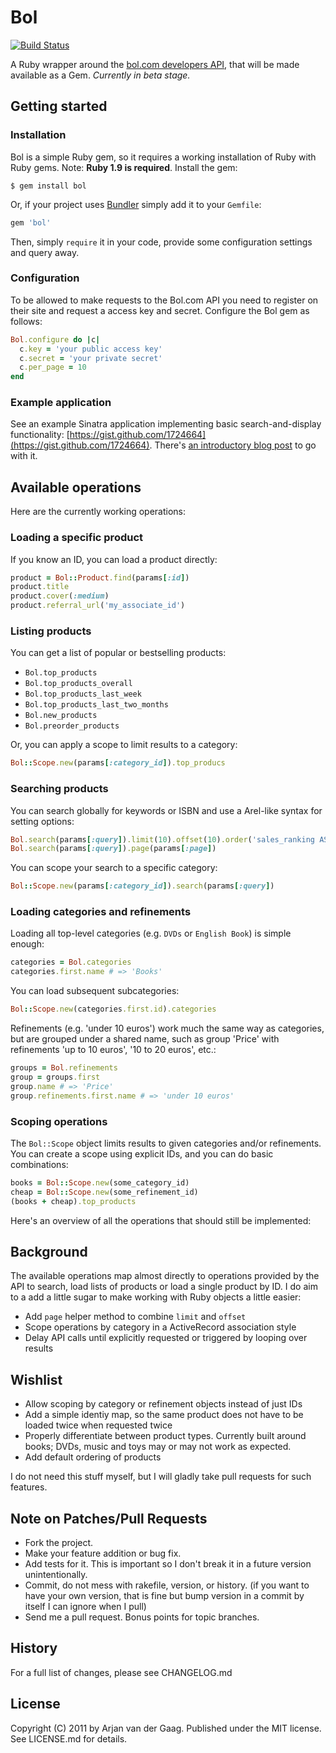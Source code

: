 # Bol

[![Build Status](https://secure.travis-ci.org/avdgaag/bol.png?branch=master)](http://travis-ci.org/avdgaag/bol)

A Ruby wrapper around the [bol.com developers API][docs], that will be made
available as a Gem. *Currently in beta stage.*

[docs]: http://developers.bol.com

## Getting started

### Installation

Bol is a simple Ruby gem, so it requires a working installation of Ruby with
Ruby gems. Note: **Ruby 1.9 is required**. Install the gem:

```
$ gem install bol
```

Or, if your project uses [Bundler][] simply add it to your `Gemfile`:

[Bundler]: http://gembundler.com

```ruby
gem 'bol'
```

Then, simply `require` it in your code, provide some configuration settings and
query away.

### Configuration

To be allowed to make requests to the Bol.com API you need to register on their
site and request a access key and secret. Configure the Bol gem as follows:

```ruby
Bol.configure do |c|
  c.key = 'your public access key'
  c.secret = 'your private secret'
  c.per_page = 10
end
```

### Example application

See an example Sinatra application implementing basic search-and-display 
functionality: [https://gist.github.com/1724664](https://gist.github.com/1724664).
There's [an introductory blog post](http://arjanvandergaag.nl/blog/bol-gem.html)
to go with it.

## Available operations

Here are the currently working operations:

### Loading a specific product

If you know an ID, you can load a product directly:

```ruby
product = Bol::Product.find(params[:id])
product.title
product.cover(:medium)
product.referral_url('my_associate_id')
```

### Listing products

You can get a list of popular or bestselling products:

* `Bol.top_products`
* `Bol.top_products_overall`
* `Bol.top_products_last_week`
* `Bol.top_products_last_two_months`
* `Bol.new_products`
* `Bol.preorder_products`

Or, you can apply a scope to limit results to a category:

```ruby
Bol::Scope.new(params[:category_id]).top_producs
```

### Searching products

You can search globally for keywords or ISBN and use a Arel-like syntax
for setting options:

```ruby
Bol.search(params[:query]).limit(10).offset(10).order('sales_ranking ASC')
Bol.search(params[:query]).page(params[:page])
```

You can scope your search to a specific category:

```ruby
Bol::Scope.new(params[:category_id]).search(params[:query])
```

### Loading categories and refinements

Loading all top-level categories (e.g. `DVDs` or `English Book`) is simple
enough:

```ruby
categories = Bol.categories
categories.first.name # => 'Books'
```

You can load subsequent subcategories:

```ruby
Bol::Scope.new(categories.first.id).categories
```

Refinements (e.g. 'under 10 euros') work much the same way as categories, but
are grouped under a shared name, such as group 'Price' with refinements 'up to
10 euros', '10 to 20 euros', etc.:

```ruby
groups = Bol.refinements
group = groups.first
group.name # => 'Price'
group.refinements.first.name # => 'under 10 euros'
```

### Scoping operations

The `Bol::Scope` object limits results to given categories and/or refinements.
You can create a scope using explicit IDs, and you can do basic combinations:

```ruby
books = Bol::Scope.new(some_category_id)
cheap = Bol::Scope.new(some_refinement_id)
(books + cheap).top_products
```

Here's an overview of all the operations that should still be implemented:

## Background

The available operations map almost directly to operations provided by the API
to search, load lists of products or load a single product by ID. I do aim to
a add a little sugar to make working with Ruby objects a little easier:

* Add `page` helper method to combine `limit` and `offset`
* Scope operations by category in a ActiveRecord association style
* Delay API calls until explicitly requested or triggered by looping over
  results

## Wishlist

* Allow scoping by category or refinement objects instead of just IDs
* Add a simple identiy map, so the same product does not have to be loaded
  twice when requested twice
* Properly differentiate between product types. Currently built around books;
  DVDs, music and toys may or may not work as expected.
* Add default ordering of products

I do not need this stuff myself, but I will gladly take pull requests for such
features.

## Note on Patches/Pull Requests

* Fork the project.
* Make your feature addition or bug fix.
* Add tests for it. This is important so I don't break it in a future version
  unintentionally.
* Commit, do not mess with rakefile, version, or history. (if you want to have
  your own version, that is fine but bump version in a commit by itself I can
  ignore when I pull)
* Send me a pull request. Bonus points for topic branches.

## History

For a full list of changes, please see CHANGELOG.md

## License

Copyright (C) 2011 by Arjan van der Gaag. Published under the MIT license. See
LICENSE.md for details.
